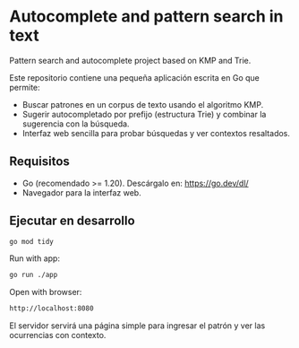 # Autocomplete and pattern search in text

Pattern search and autocomplete project based on KMP and Trie.

Este repositorio contiene una pequeña aplicación escrita en Go que permite:
- Buscar patrones en un corpus de texto usando el algoritmo KMP.
- Sugerir autocompletado por prefijo (estructura Trie) y combinar la sugerencia con la búsqueda.
- Interfaz web sencilla para probar búsquedas y ver contextos resaltados.

## Requisitos
- Go (recomendado >= 1.20). Descárgalo en: https://go.dev/dl/
- Navegador para la interfaz web.

## Ejecutar en desarrollo

```bash
go mod tidy
```

Run with app:

```bash
go run ./app
```

Open with browser:

```bash
http://localhost:8080
```

El servidor servirá una página simple para ingresar el patrón y ver las ocurrencias con contexto.